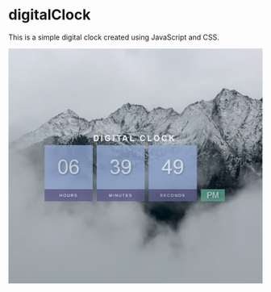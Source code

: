 # digitalClock
This is a simple digital clock created using JavaScript and CSS.

![image of project](https://github.com/sudeCignts/digitalClock/blob/main/image/digitalClock.PNG?raw=true)
